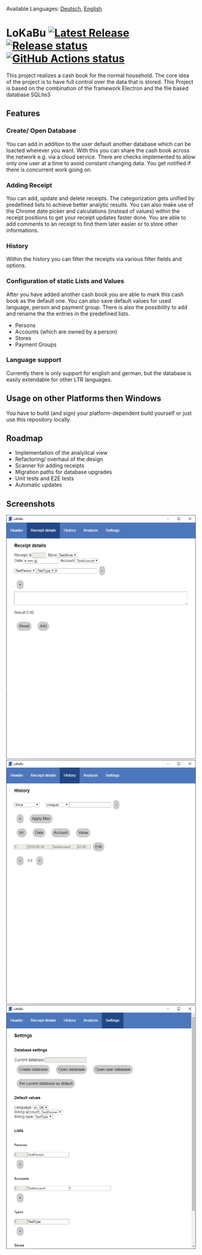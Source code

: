 Available Languages: [Deutsch](./README_DE.md), [English](./README.md)
# LoKaBu [![Latest Release](https://img.shields.io/github/v/release/H0rn0chse/LoKaBu.svg)](https://github.com/H0rn0chse/LoKaBu/releases/latest) [![Release status](https://github.com/H0rn0chse/LoKaBu/workflows/Release/badge.svg?branch=feature%2FelectronTransformation)](https://github.com/H0rn0chse/LoKaBu/actions?query=workflow%3ARelease) [![GitHub Actions status](https://github.com/H0rn0chse/LoKaBu/workflows/Test/badge.svg?branch=feature%2FelectronTransformation)](https://github.com/H0rn0chse/LoKaBu/actions?query=workflow%3ATest)

This project realizes a cash book for the normal household. The core idea of the project is to have full control over the data that is stored. This Project is based on the combination of the framework Electron and the file based database SQLite3
## Features
### Create/ Open Database
You can add in addition to the user default another database which can be loacted wherever you want. With this you can share the cash book across the network e.g. via a cloud service. There are checks implemented to allow only one user at a time to avoid constant changing data. You get notified if there is concurrent work going on.

### Adding Receipt
You can add, update and delete receipts. The categorization gets unified by predefined lists to achieve better analytic results. You can also make use of the Chrome date picker and calculations (instead of values) within the receipt positions to get your receipt updates faster done. You are able to add comments to an receipt to find them later easier or to store other informations.

### History
Within the history you can filter the receipts via various filter fields and options.

### Configuration of static Lists and Values
After you have added another cash book you are able to mark this cash book as the default one. You can also save default values for used language, person and payment group.
There is also the possibility to add and rename the the entries in the predefined lists.
  *	Persons
  *	Accounts (which are owned by a person)
  *	Stores
  *	Payment Groups

### Language support
Currently there is only support for english and german, but the database is easily extendable for other LTR languages.

## Usage on other Platforms then Windows
You have to build (and sign) your platform-dependent build yourself or just use this repository locally.

## Roadmap
  * Implementation of the analyitcal view
  * Refactoring/ overhaul of the design
  * Scanner for adding receipts
  * Migration paths for database upgrades
  * Unit tests and E2E tests
  * Automatic updates

  ## Screenshots
  
  ![details][details]
  ![history][history]
  ![settings][settings]

[details]: ./docu/screenshots/details.png "Receipt details"
[history]: ./docu/screenshots/history.png "Receipt history"
[settings]: ./docu/screenshots/settings.png "Settings"
